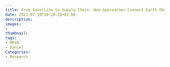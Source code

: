 ```yaml
---
title: From Satellite to Supply Chain: New Approaches Connect Earth Observation to Economic Decisions
date: 2021-07-10T10:10:29+02:00
description:
images:
-
thumbnail:
tags:
- MRIO
- Daniel
Categories:
- Research
---
```

